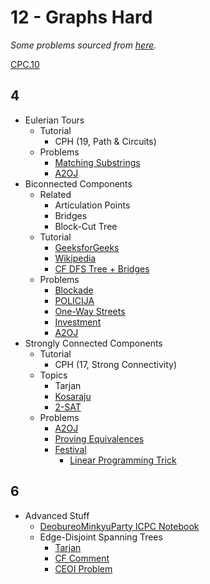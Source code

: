 # 12 - Graphs Hard

*Some problems sourced from [here](http://codeforces.com/blog/entry/54526?#comment-385354).*

[CPC.10](https://github.com/SuprDewd/T-414-AFLV/tree/master/10_graphs_3_network_flow)

## 4
  * Eulerian Tours
    * Tutorial
      * CPH (19, Path & Circuits)
    * Problems
      * [Matching Substrings](https://csacademy.com/contest/archive/task/matching-substrings/) [](87)
      * [A2OJ](https://a2oj.com/category?ID=24)
  * Biconnected Components
    * Related
      * Articulation Points
      * Bridges
      * Block-Cut Tree
    * Tutorial
      * [GeeksforGeeks](http://www.geeksforgeeks.org/articulation-points-or-cut-vertices-in-a-graph/)
      * [Wikipedia](https://en.wikipedia.org/wiki/Biconnected_component)
      * [CF DFS Tree + Bridges](https://codeforces.com/blog/entry/68138)
    * Problems
      * [Blockade](https://szkopul.edu.pl/problemset/problem/eDt8w290owtatmCjad0O0ywk/site/?key=statement)
      * [POLICIJA](http://wcipeg.com/problem/coi06p2)
      * [One-Way Streets](https://csacademy.com/contest/archive/task/one-way-streets/)
      * [Investment](https://dmoj.ca/problem/tle17c1p6)
      * [A2OJ](https://a2oj.com/category?ID=128)
  * Strongly Connected Components
    * Tutorial
      * CPH (17, Strong Connectivity)
    * Topics
      * Tarjan
      * [Kosaraju](https://en.wikipedia.org/wiki/Kosaraju%27s_algorithm)
      * [2-SAT](http://codeforces.com/blog/entry/16205)
    * Problems
      * [A2OJ](https://a2oj.com/category?ID=231)
      * [Proving Equivalences](https://open.kattis.com/problems/equivalences) [](78)
      * [Festival](https://szkopul.edu.pl/problemset/problem/p9uJo01RR9ouMLLAYroFuQ-7/site/?key=statement) [](173)
        * [Linear Programming Trick](https://www.cs.rit.edu/~spr/COURSES/ALG/MIT/lec18.pdf)

## 6
  * Advanced Stuff
    * [DeobureoMinkyuParty ICPC Notebook](https://github.com/koosaga/DeobureoMinkyuParty/blob/master/teamnote.pdf)
    * Edge-Disjoint Spanning Trees
      * [Tarjan](http://i.stanford.edu/pub/cstr/reports/cs/tr/74/455/CS-TR-74-455.pdf)
      * [CF Comment](https://codeforces.com/blog/entry/68131?#comment-524705)
      * [CEOI Problem](https://cses.fi/file/f039dfd6ad6656f9046b68e4e32703fe211cd4df174270e0c2410a0c649a8e8e/)
